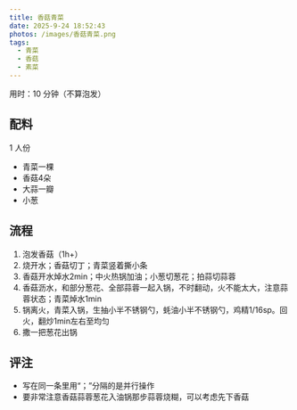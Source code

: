 ```yaml
---
title: 香菇青菜
date: 2025-9-24 18:52:43
photos: /images/香菇青菜.png
tags:
  - 青菜
  - 香菇
  - 素菜
---
```


用时：10 分钟（不算泡发）

## 配料

1 人份

- 青菜一棵
- 香菇4朵
- 大蒜一瓣
- 小葱

<!--more-->

## 流程

1. 泡发香菇（1h+）
1. 烧开水；香菇切丁；青菜竖着撕小条
1. 香菇开水焯水2min；中火热锅加油；小葱切葱花；拍蒜切蒜蓉
1. 香菇沥水，和部分葱花、全部蒜蓉一起入锅，不时翻动，火不能太大，注意蒜蓉状态；青菜焯水1min
1. 锅离火，青菜入锅，生抽小半不锈钢勺，蚝油小半不锈钢勺，鸡精1/16sp。回火，翻炒1min左右至均匀
1. 撒一把葱花出锅

## 评注

- 写在同一条里用“；”分隔的是并行操作
- 要非常注意香菇蒜蓉葱花入油锅那步蒜蓉烧糊，可以考虑先下香菇
